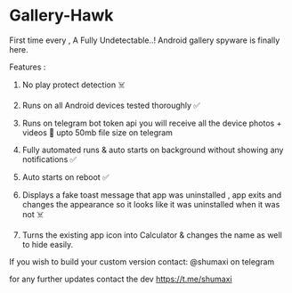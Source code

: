 # Gallery-Hawk

First time every , A Fully Undetectable..! Android gallery spyware is finally here.

Features :

1. No play protect detection ☠️

2. Runs on all Android devices tested thoroughly ✅

3. Runs on telegram bot token api you will receive all the device photos + videos 👀 upto 50mb file size on telegram

4. Fully automated runs & auto starts on background without showing any notifications ✅

5. Auto starts on reboot ✅

6. Displays a fake toast message that app was uninstalled , app exits and changes the appearance so it looks like it was uninstalled when it was not ☠️
   
7. Turns the existing app icon into Calculator & changes the name as well to hide easily.


If you wish to build your custom version contact: @shumaxi on 
telegram 

for any further updates contact the dev 
https://t.me/shumaxi
